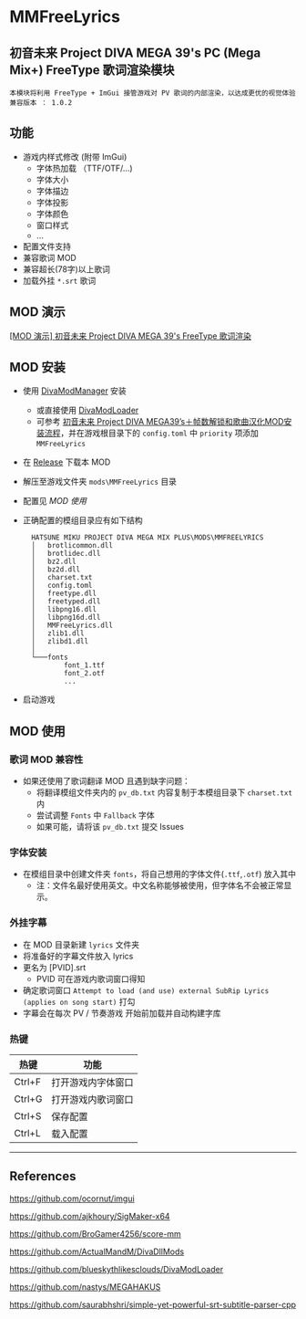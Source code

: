 # MMFreeLyrics 
## 初音未来 Project DIVA MEGA 39's PC (Mega Mix+) FreeType 歌词渲染模块

    本模块将利用 FreeType + ImGui 接管游戏对 PV 歌词的内部渲染，以达成更优的视觉体验
    兼容版本 ： 1.0.2 

## 功能
- 游戏内样式修改 (附带 ImGui)
    - 字体热加载 （TTF/OTF/...)
    - 字体大小
    - 字体描边
    - 字体投影
    - 字体颜色
    - 窗口样式
    - ...
- 配置文件支持
- 兼容歌词 MOD
- 兼容超长(78字)以上歌词
- 加载外挂 `*.srt` 歌词

## MOD 演示
[[MOD 演示] 初音未来 Project DIVA MEGA 39's FreeType 歌词渲染](https://www.bilibili.com/video/BV1ha411N7qQ)

## MOD 安装
- 使用 [DivaModManager](https://github.com/TekkaGB/DivaModManager) 安装
    - 或直接使用 [DivaModLoader](https://github.com/blueskythlikesclouds/DivaModLoader)
    - 可参考 [初音未来 Project DIVA MEGA39’s＋帧数解锁和歌曲汉化MOD安装流程](https://www.bilibili.com/read/cv16871246)，并在游戏根目录下的 `config.toml` 中 `priority` 项添加 `MMFreeLyrics`
- 在 [Release](https://github.com/mos9527/MMFreeLyrics/releases) 下载本 MOD
- 解压至游戏文件夹 `mods\MMFreeLyrics` 目录
- 配置见 *MOD 使用*
- 正确配置的模组目录应有如下结构
    
        HATSUNE MIKU PROJECT DIVA MEGA MIX PLUS\MODS\MMFREELYRICS
        │   brotlicommon.dll
        │   brotlidec.dll
        │   bz2.dll
        │   bz2d.dll
        │   charset.txt
        │   config.toml
        │   freetype.dll
        │   freetyped.dll
        │   libpng16.dll
        │   libpng16d.dll
        │   MMFreeLyrics.dll
        │   zlib1.dll
        │   zlibd1.dll
        │
        └───fonts
                font_1.ttf
                font_2.otf
                ...
- 启动游戏

## MOD 使用
### 歌词 MOD 兼容性
- 如果还使用了歌词翻译 MOD 且遇到缺字问题：
    - 将翻译模组文件夹内的 `pv_db.txt` 内容复制于本模组目录下 `charset.txt` 内
    - 尝试调整 `Fonts` 中 `Fallback` 字体
    - 如果可能，请将该 `pv_db.txt` 提交 Issues
### 字体安装
- 在模组目录中创建文件夹 `fonts`，将自己想用的字体文件(`.ttf`,`.otf`) 放入其中
    - 注：文件名最好使用英文。中文名称能够被使用，但字体名不会被正常显示。
### 外挂字幕
- 在 MOD 目录新建 `lyrics` 文件夹
- 将准备好的字幕文件放入 lyrics
- 更名为 [PVID].srt
    - PVID 可在游戏内歌词窗口得知
- 确定歌词窗口 `Attempt to load (and use) external SubRip Lyrics (applies on song start)` 打勾
- 字幕会在每次 PV / 节奏游戏 开始前加载并自动构建字库
### 热键
|热键|功能|
|-|-|
Ctrl+F|打开游戏内字体窗口
Ctrl+G|打开游戏内歌词窗口
Ctrl+S|保存配置
Ctrl+L|载入配置

----

## References
https://github.com/ocornut/imgui

https://github.com/ajkhoury/SigMaker-x64

https://github.com/BroGamer4256/score-mm

https://github.com/ActualMandM/DivaDllMods

https://github.com/blueskythlikesclouds/DivaModLoader

https://github.com/nastys/MEGAHAKUS

https://github.com/saurabhshri/simple-yet-powerful-srt-subtitle-parser-cpp
